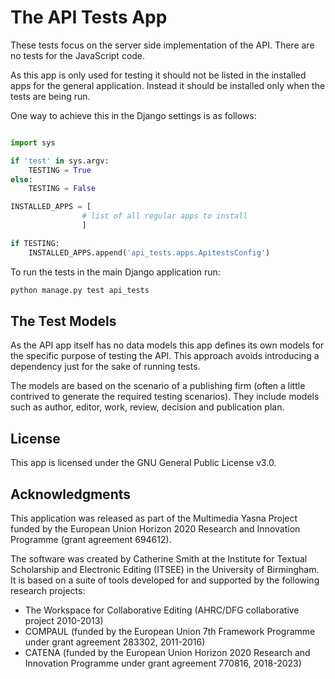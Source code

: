 # The API Tests App

These tests focus on the server side implementation of the API. There are no tests for the JavaScript code.

As this app is only used for testing it should not be listed in the installed apps for the general application.
Instead it should be installed only when the tests are being run.

One way to achieve this in the Django settings is as follows:

```python

import sys

if 'test' in sys.argv:
    TESTING = True
else:
    TESTING = False

INSTALLED_APPS = [
                # list of all regular apps to install
                ]

if TESTING:
    INSTALLED_APPS.append('api_tests.apps.ApitestsConfig')

```

To run the tests in the main Django application run:

```bash
python manage.py test api_tests
```

## The Test Models

As the API app itself has no data models this app defines its own models for the specific purpose of testing the API.
This approach avoids introducing a dependency just for the sake of running tests.

The models are based on the scenario of a publishing firm (often a little contrived to generate the required testing
scenarios). They include models such as author, editor, work, review, decision and publication plan.

## License

This app is licensed under the GNU General Public License v3.0.

## Acknowledgments

This application was released as part of the Multimedia Yasna Project funded by the European Union Horizon 2020
Research and Innovation Programme (grant agreement 694612).

The software was created by Catherine Smith at the Institute for Textual Scholarship and Electronic Editing (ITSEE) in
the University of Birmingham. It is based on a suite of tools developed for and supported by the following research
projects:

- The Workspace for Collaborative Editing (AHRC/DFG collaborative project 2010-2013)
- COMPAUL (funded by the European Union 7th Framework Programme under grant agreement 283302, 2011-2016)
- CATENA (funded by the European Union Horizon 2020 Research and Innovation Programme under grant agreement 770816, 2018-2023)
